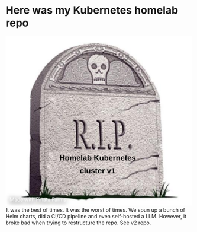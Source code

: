 # Here was my Kubernetes homelab repo
![K8s Meme](welcome.png)
It was the best of times. It was the worst of times. We spun up a bunch of Helm charts, did a CI/CD pipeline and even self-hosted a LLM. However, it broke bad when trying to restructure the repo. See v2 repo. 